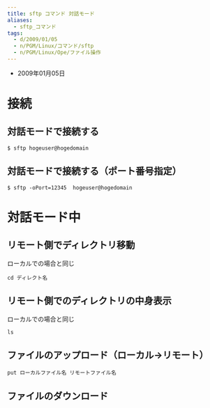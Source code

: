 ```yaml
---
title: sftp コマンド 対話モード
aliases:
  - sftp_コマンド
tags:
  - d/2009/01/05
  - n/PGM/Linux/コマンド/sftp
  - n/PGM/Linux/Ope/ファイル操作
---
```


- 2009年01月05日

接続
================================================================================
対話モードで接続する
--------------------------------------------------------------------------------

```console
$ sftp hogeuser@hogedomain
```

対話モードで接続する（ポート番号指定）
--------------------------------------------------------------------------------

```
$ sftp -oPort=12345  hogeuser@hogedomain
```


対話モード中
================================================================================
リモート側でディレクトリ移動
--------------------------------------------------------------------------------
ローカルでの場合と同じ

```
cd ディレクト名
```

リモート側でのディレクトリの中身表示
--------------------------------------------------------------------------------
ローカルでの場合と同じ

```
ls
```


ファイルのアップロード（ローカル→リモート）
--------------------------------------------------------------------------------

```
put ローカルファイル名 リモートファイル名
```

ファイルのダウンロード
--------------------------------------------------------------------------------

